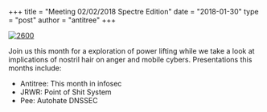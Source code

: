 +++
title =  "Meeting 02/02/2018 Spectre Edition"
date = "2018-01-30"
type = "post"
author = "antitree"
+++

[![2600](/images/2600_spectre.png)](/images/2600_spectre.png)

Join us this month for a exploration of power lifting while we take a
look at implications of nostril hair on anger and mobile cybers.
Presentations this months include:

* Antitree: This month in infosec
* JRWR: Point of Shit System
* Pee: Autohate DNSSEC

